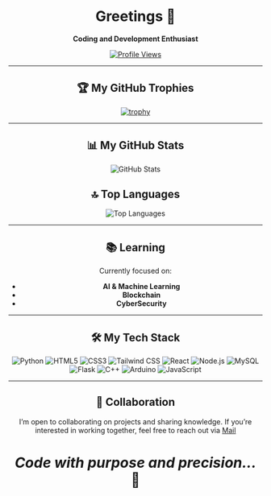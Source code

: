 <div align="center">

# Greetings 👋 

**Coding and Development Enthusiast**

[![Profile Views](https://hits.seeyoufarm.com/api/count/incr/badge.svg?url=https%3A%2F%2Fgithub.com%2FDarthcoder2006&count_bg=%23050052&title_bg=%23000000&icon=github.svg&icon_color=%23484040&title=Profile+Views&edge_flat=false)](https://hits.seeyoufarm.com)

---

## 🏆 My GitHub Trophies
[![trophy](https://github-profile-trophy.vercel.app/?username=Darthcoder2006&theme=discord)](https://github.com/ryo-ma/github-profile-trophy)

---

## 📊 My GitHub Stats
![GitHub Stats](https://github-readme-stats.vercel.app/api?username=Darthcoder2006&show_icons=true&theme=dark&count_private=true)

## 🔝 Top Languages
![Top Languages]([https://github-readme-stats.vercel.app/api/top-langs/?username=Darthcoder2006&layout=compact&theme=dark](https://github-readme-stats.vercel.app/api/top-langs/?username=Darthcoder2006&layout=compact&theme=dark))

---

## 📚 Learning
Currently focused on:
- **AI & Machine Learning**
- **Blockchain**
- **CyberSecurity**

---

## 🛠️ My Tech Stack
![Python](https://img.shields.io/badge/Python-%233776AB?style=for-the-badge&logo=python&logoColor=white)
![HTML5](https://img.shields.io/badge/HTML5-%23E34F26?style=for-the-badge&logo=html5&logoColor=white)
![CSS3](https://img.shields.io/badge/CSS3-%231572B6?style=for-the-badge&logo=css3&logoColor=white)
![Tailwind CSS](https://img.shields.io/badge/Tailwind%20CSS-%2306B6D4?style=for-the-badge&logo=tailwind-css&logoColor=white)
![React](https://img.shields.io/badge/React-%2361DAFB?style=for-the-badge&logo=react&logoColor=white)
![Node.js](https://img.shields.io/badge/Node.js-%235FA04E?style=for-the-badge&logo=node.js&logoColor=white)
![MySQL](https://img.shields.io/badge/MySQL-%234479A1?style=for-the-badge&logo=mysql&logoColor=white)
![Flask](https://img.shields.io/badge/Flask-%23000000?style=for-the-badge&logo=flask&logoColor=white)
![C++](https://img.shields.io/badge/C++-%2300599C?style=for-the-badge&logo=c%2B%2B&logoColor=white)
![Arduino](https://img.shields.io/badge/Arduino-%2300878F?style=for-the-badge&logo=arduino&logoColor=white)
![JavaScript](https://img.shields.io/badge/JavaScript-%23F7DF1E?style=for-the-badge&logo=javascript&logoColor=white)

---

## 🤝 Collaboration
I’m open to collaborating on projects and sharing knowledge. If you’re interested in working together, feel free to reach out via [Mail](mailto:darthcoder2006@proton.me)

# *Code with purpose and precision...* 🖤

</div>
